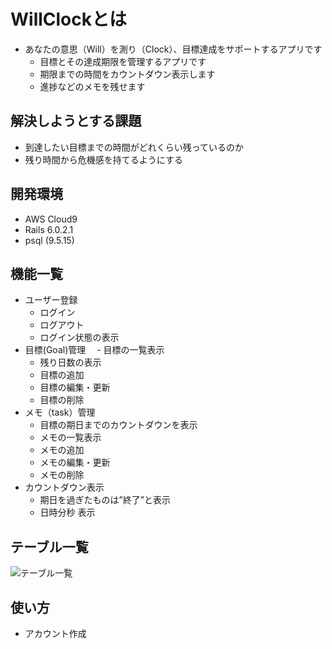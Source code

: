 # WillClockとは
- あなたの意思（Will）を測り（Clock）、目標達成をサポートするアプリです
  - 目標とその達成期限を管理するアプリです
  - 期限までの時間をカウントダウン表示します
  - 進捗などのメモを残せます


## 解決しようとする課題
- 到達したい目標までの時間がどれくらい残っているのか
- 残り時間から危機感を持てるようにする


## 開発環境
- AWS Cloud9
- Rails 6.0.2.1
- psql (9.5.15)

## 機能一覧
- ユーザー登録
  - ログイン
  - ログアウト
  - ログイン状態の表示
- 目標(Goal)管理 
　- 目標の一覧表示
   - 残り日数の表示
  - 目標の追加
  - 目標の編集・更新
  - 目標の削除
- メモ（task）管理
  - 目標の期日までのカウントダウンを表示
  - メモの一覧表示
  - メモの追加
  - メモの編集・更新
  - メモの削除
- カウントダウン表示
  - 期日を過ぎたものは”終了”と表示
  - 日時分秒 表示
 
 ## テーブル一覧
 ![テーブル一覧](https://user-images.githubusercontent.com/61283814/80273898-403aa380-8711-11ea-87d8-431da1466e71.png)

## 使い方
- アカウント作成
